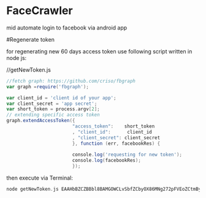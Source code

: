 # FaceCrawler
mid automate login to facebook via android app

#Regenerate token

for regenerating new 60 days access token use following script written in node js:

//getNewToken.js

```groovy
//fetch graph: https://github.com/criso/fbgraph
var graph =require('fbgraph');

var client_id = 'client id of your app';
var client_secret = 'app secret';
var short_token = process.argv[2];
// extending specific access token
graph.extendAccessToken({
                        "access_token":    short_token
                        , "client_id":      client_id
                        , "client_secret": client_secret
                        }, function (err, facebookRes) {
                        
                        console.log('requesting for new token');
                        console.log(facebookRes);
                        });
```

then execute via Terminal:

```groovy
node getNewToken.js EAAHbBZCZBBbl8BAMGOWCLvSbfZCbyOX86MNg272pFVEoZCtmBy0qkgmawfAgV1wuUMv...
```
